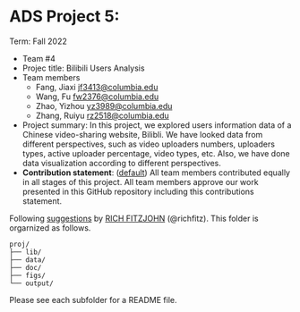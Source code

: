 # ADS Project 5: 

Term: Fall 2022

+ Team #4
+ Projec title: Bilibili Users Analysis
+ Team members
	+ Fang, Jiaxi  jf3413@columbia.edu
	+ Wang, Fu     fw2376@columbia.edu
	+ Zhao, Yizhou yz3989@columbia.edu
	+ Zhang, Ruiyu rz2518@columbia.edu
+ Project summary: In this project, we explored users information data of a Chinese video-sharing website, Bilibli. We have looked data from different perspectives, such as video uploaders numbers, uploaders types, active uploader percentage, video types, etc. Also, we have done data visualization according to different perspectives.
+ **Contribution statement**: ([default](doc/a_note_on_contributions.md)) All team members contributed equally in all stages of this project. All team members approve our work presented in this GitHub repository including this contributions statement. 

Following [suggestions](http://nicercode.github.io/blog/2013-04-05-projects/) by [RICH FITZJOHN](http://nicercode.github.io/about/#Team) (@richfitz). This folder is orgarnized as follows.

```
proj/
├── lib/
├── data/
├── doc/
├── figs/
└── output/
```

Please see each subfolder for a README file.
